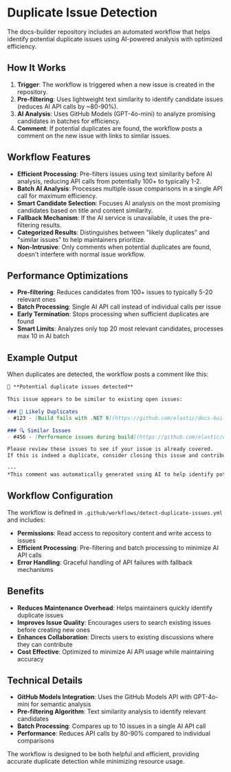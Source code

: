 # Duplicate Issue Detection

The docs-builder repository includes an automated workflow that helps identify potential duplicate issues using AI-powered analysis with optimized efficiency.

## How It Works

1. **Trigger**: The workflow is triggered when a new issue is created in the repository.
2. **Pre-filtering**: Uses lightweight text similarity to identify candidate issues (reduces AI API calls by ~80-90%).
3. **AI Analysis**: Uses GitHub Models (GPT-4o-mini) to analyze promising candidates in batches for efficiency.
4. **Comment**: If potential duplicates are found, the workflow posts a comment on the new issue with links to similar issues.

## Workflow Features

- **Efficient Processing**: Pre-filters issues using text similarity before AI analysis, reducing API calls from potentially 100+ to typically 1-2.
- **Batch AI Analysis**: Processes multiple issue comparisons in a single API call for maximum efficiency.
- **Smart Candidate Selection**: Focuses AI analysis on the most promising candidates based on title and content similarity.
- **Fallback Mechanism**: If the AI service is unavailable, it uses the pre-filtering results.
- **Categorized Results**: Distinguishes between "likely duplicates" and "similar issues" to help maintainers prioritize.
- **Non-Intrusive**: Only comments when potential duplicates are found, doesn't interfere with normal issue workflow.

## Performance Optimizations

- **Pre-filtering**: Reduces candidates from 100+ issues to typically 5-20 relevant ones
- **Batch Processing**: Single AI API call instead of individual calls per issue
- **Early Termination**: Stops processing when sufficient duplicates are found
- **Smart Limits**: Analyzes only top 20 most relevant candidates, processes max 10 in AI batch

## Example Output

When duplicates are detected, the workflow posts a comment like this:

```markdown
👋 **Potential duplicate issues detected**

This issue appears to be similar to existing open issues:

### 🚨 Likely Duplicates
- #123 - [Build fails with .NET 9](https://github.com/elastic/docs-builder/issues/123)

### 🔍 Similar Issues
- #456 - [Performance issues during build](https://github.com/elastic/docs-builder/issues/456)

Please review these issues to see if your issue is already covered. 
If this is indeed a duplicate, consider closing this issue and contributing to the existing discussion.

---
*This comment was automatically generated using AI to help identify potential duplicates.*
```

## Workflow Configuration

The workflow is defined in `.github/workflows/detect-duplicate-issues.yml` and includes:

- **Permissions**: Read access to repository content and write access to issues
- **Efficient Processing**: Pre-filtering and batch processing to minimize AI API calls
- **Error Handling**: Graceful handling of API failures with fallback mechanisms

## Benefits

- **Reduces Maintenance Overhead**: Helps maintainers quickly identify duplicate issues
- **Improves Issue Quality**: Encourages users to search existing issues before creating new ones
- **Enhances Collaboration**: Directs users to existing discussions where they can contribute
- **Cost Effective**: Optimized to minimize AI API usage while maintaining accuracy

## Technical Details

- **GitHub Models Integration**: Uses the GitHub Models API with GPT-4o-mini for semantic analysis
- **Pre-filtering Algorithm**: Text similarity analysis to identify relevant candidates
- **Batch Processing**: Compares up to 10 issues in a single AI API call
- **Performance**: Reduces API calls by 80-90% compared to individual comparisons

The workflow is designed to be both helpful and efficient, providing accurate duplicate detection while minimizing resource usage.